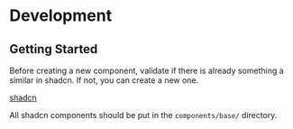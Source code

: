 # Development

## Getting Started

Before creating a new component, validate if there is already something a similar in shadcn. If not, you can create a new one.

[shadcn](https://ui.shadcn.com)

All shadcn components should be put in the `components/base/` directory.
